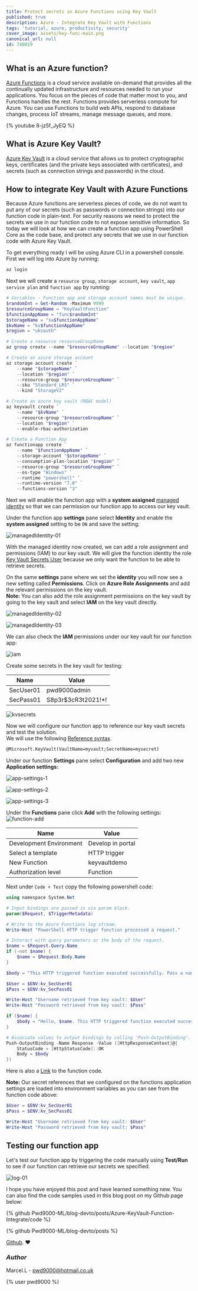 ```yaml
---
title: Protect secrets in Azure Functions using Key Vault
published: true
description: Azure - Integrate Key Vault with Functions
tags: 'tutorial, azure, productivity, security'
cover_image: assets/key-func-main.png
canonical_url: null
id: 740019
---
```


## What is an Azure function?

[Azure Functions](https://docs.microsoft.com/en-us/azure/azure-functions/functions-overview) is a cloud service available on-demand that provides all the continually updated infrastructure and resources needed to run your applications. You focus on the pieces of code that matter most to you, and Functions handles the rest. Functions provides serverless compute for Azure. You can use Functions to build web APIs, respond to database changes, process IoT streams, manage message queues, and more.

{% youtube 8-jz5f_JyEQ %}

## What is Azure Key Vault?

[Azure Key Vault](https://docs.microsoft.com/en-us/azure/key-vault/general/overview) is a cloud service that allows us to protect cryptographic keys, certificates (and the private keys associated with certificates), and secrets (such as connection strings and passwords) in the cloud.

## How to integrate Key Vault with Azure Functions

Because Azure functions are serverless pieces of code, we do not want to put any of our secrets (such as passwords or connection strings) into our function code in plain-text. For security reasons we need to protect the secrets we use in our function code to not expose sensitive information. So today we will look at how we can create a function app using PowerShell Core as the code base, and protect any secrets that we use in our function code with Azure Key Vault.  

To get everything ready I will be using Azure CLI in a powershell console. First we will log into Azure by running:

```powershell
az login
```

Next we will create a `resource group`, `storage account`, `key vault`, `app service plan` and `function app` by running:

```powershell
# Variables - Function app and storage account names must be unique.
$randomInt = Get-Random -Maximum 9999
$resourceGroupName = "KeyVaultFunction"
$functionAppName = "func$randomInt"
$storageName = "sa$functionAppName"
$kvName = "kv$functionAppName"
$region = "uksouth"

# Create a resource resourceGroupName
az group create --name "$resourceGroupName" --location "$region"

# Create an azure storage account
az storage account create `
    --name "$storageName" `
    --location "$region" `
    --resource-group "$resourceGroupName" `
    --sku "Standard_LRS" `
    --kind "StorageV2"

# Create an azure key vault (RBAC model)
az keyvault create `
    --name "$kvName" `
    --resource-group "$resourceGroupName" `
    --location "$region" `
    --enable-rbac-authorization

# Create a Function App
az functionapp create `
    --name "$functionAppName" `
    --storage-account "$storageName" `
    --consumption-plan-location "$region" `
    --resource-group "$resourceGroupName" `
    --os-type "Windows" `
    --runtime "powershell" `
    --runtime-version "7.0" `
    --functions-version "3"
```

Next we will enable the function app with a **system assigned** [managed identity](https://docs.microsoft.com/en-us/azure/active-directory/managed-identities-azure-resources/overview) so that we can permission our function app to access our key vault.  

Under the function app **settings** pane select **Identity** and enable the **system assigned** setting to be `ON` and save the setting:

![managedIdentity-01](./assets/managedIdentity-01.png)

With the managed identity now created, we can add a role assignment and permissions (IAM) to our key vault. We will give the function identity the role [Key Vault Secrets User](https://docs.microsoft.com/en-us/azure/role-based-access-control/built-in-roles#key-vault-secrets-user) because we only want the function to be able to retrieve secrets.  

On the same **settings** pane where we set the **identity** you will now see a new setting called **Permissions**. Click on **Azure Role Assignments** and add the relevant permissions on the key vault.  
**Note:** You can also add the role assignment permissions on the key vault by going to the key vault and select **IAM** on the key vault directly.

![managedIdentity-02](./assets/managedIdentity-02.png)

![managedIdentity-03](./assets/managedIdentity-03.png)

We can also check the **IAM** permissions under our key vault for our function app:

![iam](./assets/iam.png)

Create some secrets in the key vault for testing:

| Name       | Value               |
| ---------- | ------------------- |
| SecUser01  | pwd9000admin        |
| SecPass01  | S8p3r$3cR3t2021!*!  |

![kvsecrets](./assets/kvsecrets.png)

Now we will configure our function app to reference our key vault secrets and test the solution.  
We will use the following [Reference syntax](https://docs.microsoft.com/en-us/azure/app-service/app-service-key-vault-references#reference-syntax).  

```txt
@Microsoft.KeyVault(VaultName=myvault;SecretName=mysecret)
```

Under our function **Settings** pane select **Configuration** and add two new **Application settings:**

![app-settings-1](./assets/app-settings-1.png)

![app-settings-2](./assets/app-settings-2.png)

![app-settings-3](./assets/app-settings-3.png)

Under the **Functions** pane click **Add** with the following settings:
![function-add](./assets/function-add.png)

| Name                    | Value               |
| ----------------------- | ------------------- |
| Development Environment | Develop in portal   |
| Select a template       | HTTP trigger        |
| New Function            | keyvaultdemo        |
| Authorization level     | Function            |

Next under `Code + Test` copy the following powershell code:

```powershell
using namespace System.Net

# Input bindings are passed in via param block.
param($Request, $TriggerMetadata)

# Write to the Azure Functions log stream.
Write-Host "PowerShell HTTP trigger function processed a request."

# Interact with query parameters or the body of the request.
$name = $Request.Query.Name
if (-not $name) {
    $name = $Request.Body.Name
}

$body = "This HTTP triggered function executed successfully. Pass a name in the query string or in the request body for a personalized response."

$User = $ENV:kv_SecUser01
$Pass = $ENV:kv_SecPass01

Write-Host "Username retrieved from key vault: $User"
Write-Host "Password retrieved from key vault: $Pass"

if ($name) {
    $body = "Hello, $name. This HTTP triggered function executed successfully."
}

# Associate values to output bindings by calling 'Push-OutputBinding'.
Push-OutputBinding -Name Response -Value ([HttpResponseContext]@{
    StatusCode = [HttpStatusCode]::OK
    Body = $body
})
```

Here is also a [Link](https://github.com/Pwd9000-ML/blog-devto/tree/master/posts/Azure-KeyVault-Function-Integrate/code/function.ps1) to the function code.  

**Note:** Our secret references that we configured on the functions application settings are loaded into environment variables as you can see from the function code above:

```powershell
$User = $ENV:kv_SecUser01
$Pass = $ENV:kv_SecPass01

Write-Host "Username retrieved from key vault: $User"
Write-Host "Password retrieved from key vault: $Pass"
```

## Testing our function app

Let's test our function app by triggering the code manually using **Test/Run** to see if our function can retrieve our secrets we specified.

![log-01](./assets/log-01.png)

I hope you have enjoyed this post and have learned something new. You can also find the code samples used in this blog post on my Github page below:  

{% github  Pwd9000-ML/blog-devto/posts/Azure-KeyVault-Function-Integrate/code %}

{% github  Pwd9000-ML/blog-devto/posts %}

[Github](https://github.com/Pwd9000-ML/blog-devto/tree/master/posts/Azure-KeyVault-Function-Integrate/code). :heart:

### _Author_

Marcel.L - pwd9000@hotmail.co.uk

{% user pwd9000 %}

